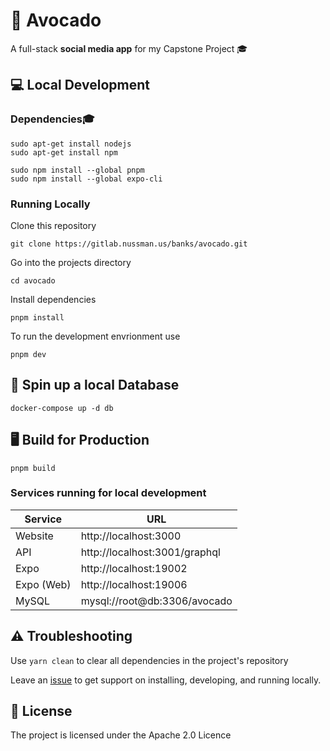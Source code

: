 # 🥑 Avocado

A full-stack **social media app** for my Capstone Project 🎓

## 💻 Local Development

### Dependencies🎓

```
sudo apt-get install nodejs
sudo apt-get install npm
```

```
sudo npm install --global pnpm
sudo npm install --global expo-cli
```

### Running Locally

Clone this repository
```
git clone https://gitlab.nussman.us/banks/avocado.git
```

Go into the projects directory
```
cd avocado
```

Install dependencies
```
pnpm install
```

To run the development envrionment use
```
pnpm dev
```

## 💾  Spin up a local Database

```
docker-compose up -d db
```

## 🖥️  Build for Production

```
pnpm build
```


### Services running for local development

| Service    | URL                           |
|------------|-------------------------------|
| Website    | http://localhost:3000         |
| API        | http://localhost:3001/graphql |
| Expo       | http://localhost:19002        |
| Expo (Web) | http://localhost:19006        |
| MySQL      | mysql://root@db:3306/avocado  |

## ️⚠️️ Troubleshooting

Use `yarn clean` to clear all dependencies in the project's repository

Leave an [issue](https://gitlab.nussman.us/banks/avocado/-/issues) to get support on installing, developing, and running locally.

## 🚓 License

The project is licensed under the Apache 2.0 Licence 
